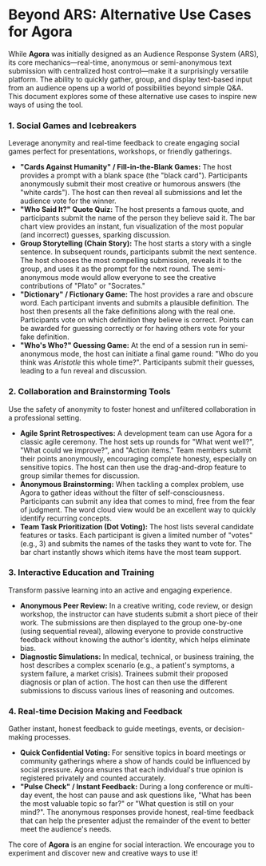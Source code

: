 # **Beyond ARS: Alternative Use Cases for Agora**

While **Agora** was initially designed as an Audience Response System (ARS), its core mechanics—real-time, anonymous or semi-anonymous text submission with centralized host control—make it a surprisingly versatile platform. The ability to quickly gather, group, and display text-based input from an audience opens up a world of possibilities beyond simple Q\&A.  
This document explores some of these alternative use cases to inspire new ways of using the tool.

### **1\. Social Games and Icebreakers**

Leverage anonymity and real-time feedback to create engaging social games perfect for presentations, workshops, or friendly gatherings.

- **"Cards Against Humanity" / Fill-in-the-Blank Games:** The host provides a prompt with a blank space (the "black card"). Participants anonymously submit their most creative or humorous answers (the "white cards"). The host can then reveal all submissions and let the audience vote for the winner.
- **"Who Said It?" Quote Quiz:** The host presents a famous quote, and participants submit the name of the person they believe said it. The bar chart view provides an instant, fun visualization of the most popular (and incorrect) guesses, sparking discussion.
- **Group Storytelling (Chain Story):** The host starts a story with a single sentence. In subsequent rounds, participants submit the next sentence. The host chooses the most compelling submission, reveals it to the group, and uses it as the prompt for the next round. The semi-anonymous mode would allow everyone to see the creative contributions of "Plato" or "Socrates."
- **"Dictionary" / Fictionary Game:** The host provides a rare and obscure word. Each participant invents and submits a plausible definition. The host then presents all the fake definitions along with the real one. Participants vote on which definition they believe is correct. Points can be awarded for guessing correctly or for having others vote for your fake definition.
- **"Who's Who?" Guessing Game:** At the end of a session run in semi-anonymous mode, the host can initiate a final game round: "Who do you think was _Aristotle_ this whole time?". Participants submit their guesses, leading to a fun reveal and discussion.

### **2\. Collaboration and Brainstorming Tools**

Use the safety of anonymity to foster honest and unfiltered collaboration in a professional setting.

- **Agile Sprint Retrospectives:** A development team can use Agora for a classic agile ceremony. The host sets up rounds for "What went well?", "What could we improve?", and "Action items." Team members submit their points anonymously, encouraging complete honesty, especially on sensitive topics. The host can then use the drag-and-drop feature to group similar themes for discussion.
- **Anonymous Brainstorming:** When tackling a complex problem, use Agora to gather ideas without the filter of self-consciousness. Participants can submit any idea that comes to mind, free from the fear of judgment. The word cloud view would be an excellent way to quickly identify recurring concepts.
- **Team Task Prioritization (Dot Voting):** The host lists several candidate features or tasks. Each participant is given a limited number of "votes" (e.g., 3\) and submits the names of the tasks they want to vote for. The bar chart instantly shows which items have the most team support.

### **3\. Interactive Education and Training**

Transform passive learning into an active and engaging experience.

- **Anonymous Peer Review:** In a creative writing, code review, or design workshop, the instructor can have students submit a short piece of their work. The submissions are then displayed to the group one-by-one (using sequential reveal), allowing everyone to provide constructive feedback without knowing the author's identity, which helps eliminate bias.
- **Diagnostic Simulations:** In medical, technical, or business training, the host describes a complex scenario (e.g., a patient's symptoms, a system failure, a market crisis). Trainees submit their proposed diagnosis or plan of action. The host can then use the different submissions to discuss various lines of reasoning and outcomes.

### **4\. Real-time Decision Making and Feedback**

Gather instant, honest feedback to guide meetings, events, or decision-making processes.

- **Quick Confidential Voting:** For sensitive topics in board meetings or community gatherings where a show of hands could be influenced by social pressure. Agora ensures that each individual's true opinion is registered privately and counted accurately.
- **"Pulse Check" / Instant Feedback:** During a long conference or multi-day event, the host can pause and ask questions like, "What has been the most valuable topic so far?" or "What question is still on your mind?". The anonymous responses provide honest, real-time feedback that can help the presenter adjust the remainder of the event to better meet the audience's needs.

The core of **Agora** is an engine for social interaction. We encourage you to experiment and discover new and creative ways to use it\!
